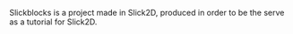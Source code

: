 Slickblocks is a project made in Slick2D, produced in order to be the serve as a tutorial for Slick2D.